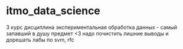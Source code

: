 # itmo_data_science
3 курс дисциплина экспериментальная обработка данных - самый запавший в душу предмет &lt;3
надо почистить лишние выводы и дорешать лабы по svm, rfc
